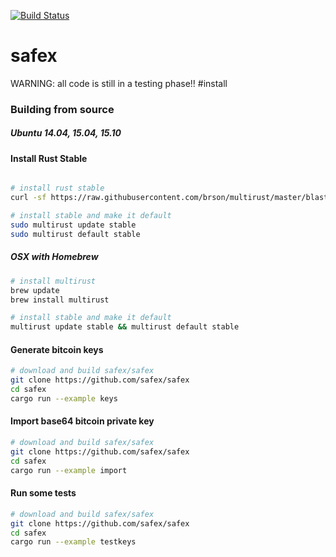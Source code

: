 [![Build Status](https://travis-ci.org/safex/safex.png?branch=master)](https://travis-ci.org/safex/safex)

# safex
WARNING: all code is still in a testing phase!!
#install
### Building from source

##### Ubuntu 14.04, 15.04, 15.10

#### Install Rust Stable

```bash

# install rust stable
curl -sf https://raw.githubusercontent.com/brson/multirust/master/blastoff.sh | sh

# install stable and make it default
sudo multirust update stable
sudo multirust default stable
```

##### OSX with Homebrew

```bash
# install multirust
brew update
brew install multirust

# install stable and make it default
multirust update stable && multirust default stable
```



#### Generate bitcoin keys

```bash
# download and build safex/safex
git clone https://github.com/safex/safex
cd safex
cargo run --example keys
```
#### Import base64 bitcoin private key

```bash
# download and build safex/safex
git clone https://github.com/safex/safex
cd safex
cargo run --example import
```
#### Run some tests

```bash
# download and build safex/safex
git clone https://github.com/safex/safex
cd safex
cargo run --example testkeys
```